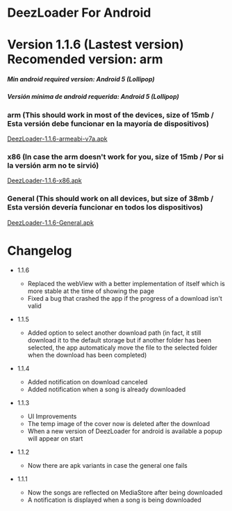 # DeezLoader For Android 

# Version 1.1.6 (Lastest version) Recomended version: arm
##### Min android required version: Android 5 (Lollipop)
##### Versión mínima de android requerida: Android 5 (Lollipop)

### arm (This should work in most of the devices, size of 15mb / Esta versión debe funcionar en la mayoría de dispositivos)
[DeezLoader-1.1.6-armeabi-v7a.apk](https://gitlab.com/DT3264/DeezLoader-Android/raw/master/Release/DeezLoader-1.1.6-armeabi-v7a-debug.apk)

### x86 (In case the arm doesn't work for you, size of 15mb / Por si la versión arm no te sirvió)
[DeezLoader-1.1.6-x86.apk](https://gitlab.com/DT3264/DeezLoader-Android/raw/master/Release/DeezLoader-1.1.6-x86-debug.apk)

### General (This should work on all devices, but size of 38mb / Esta versión devería funcionar en todos los dispositivos)
[DeezLoader-1.1.6-General.apk](https://gitlab.com/DT3264/DeezLoader-Android/raw/master/Release/DeezLoader-1.1.6-General-debug.apk)

# Changelog

- 1.1.6
    - Replaced the webView with a better implementation of itself which is more stable at the time of showing the page
    - Fixed a bug that crashed the app if the progress of a download isn't valid

- 1.1.5
    - Added option to select another download path (in fact, it still download it to the default storage but if another folder has been selected, the app automaticaly move the file to the selected folder when the download has been completed)

- 1.1.4
    - Added notification on download canceled
    - Added notification when a song is already downloaded

- 1.1.3
    - UI Improvements
    - The temp image of the cover now is deleted after the download
    - When a new version of DeezLoader for android is available a popup will appear on start

- 1.1.2
    - Now there are apk variants in case the general one fails

- 1.1.1
    -  Now the songs are reflected on MediaStore after being downloaded
    -  A notification is displayed when a song is being downloaded